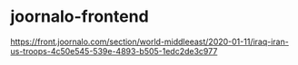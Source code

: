 # joornalo-frontend

https://front.joornalo.com/section/world-middleeast/2020-01-11/iraq-iran-us-troops-4c50e545-539e-4893-b505-1edc2de3c977
